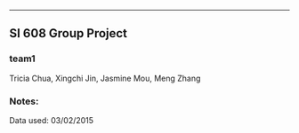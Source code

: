 ------
SI 608 Group Project
------

### team1
Tricia Chua,
Xingchi Jin,
Jasmine Mou,
Meng Zhang

### Notes:
Data used: 03/02/2015
